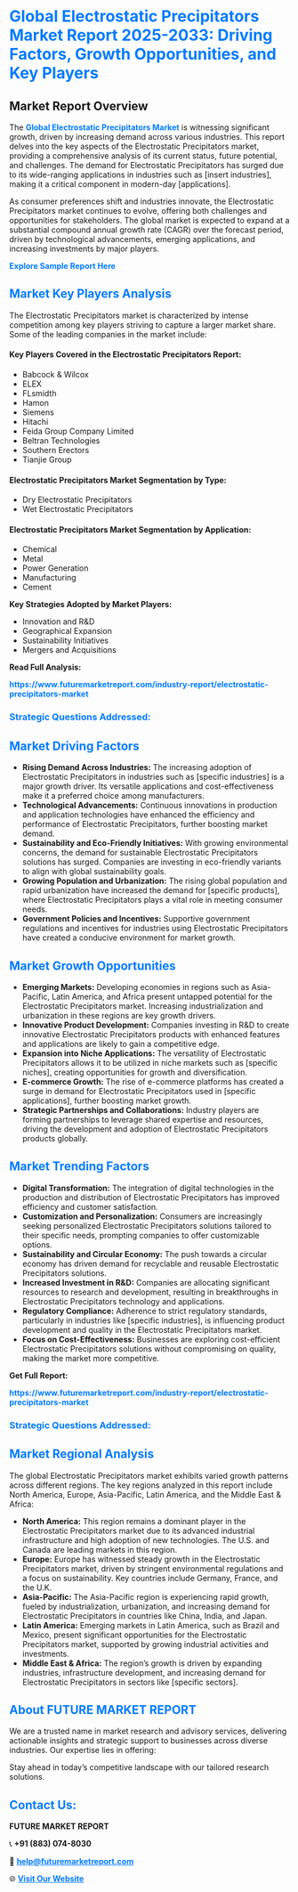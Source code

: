 <h1 style="color: #007BFF;">Global Electrostatic Precipitators Market Report 2025-2033: Driving Factors, Growth Opportunities, and Key Players</h1>

<section id="overview">
<h2>Market Report Overview</h2>
<p>The <a href="https://www.futuremarketreport.com/industry-report/electrostatic-precipitators-market" style="color: #007BFF; text-decoration: none;"><strong>Global Electrostatic Precipitators Market</strong></a> is witnessing significant growth, driven by increasing demand across various industries. This report delves into the key aspects of the Electrostatic Precipitators market, providing a comprehensive analysis of its current status, future potential, and challenges. The demand for Electrostatic Precipitators has surged due to its wide-ranging applications in industries such as [insert industries], making it a critical component in modern-day [applications].</p>
<p>As consumer preferences shift and industries innovate, the Electrostatic Precipitators market continues to evolve, offering both challenges and opportunities for stakeholders. The global market is expected to expand at a substantial compound annual growth rate (CAGR) over the forecast period, driven by technological advancements, emerging applications, and increasing investments by major players.</p>
</section>

<section id="overview">
<p><a href="https://www.futuremarketreport.com/request-sample/reportId=61935" style="color: #007BFF; text-decoration: none;"><strong>Explore Sample Report Here</strong></a></p>
</section>

<section id="key-players">
<h2 style="color: #007BFF;">Market Key Players Analysis</h2>
<p>The Electrostatic Precipitators market is characterized by intense competition among key players striving to capture a larger market share. Some of the leading companies in the market include:</p>
<h4>Key Players Covered in the Electrostatic Precipitators Report:</h4>
<ul><li>Babcock &amp; Wilcox</li><li>ELEX</li><li>FLsmidth</li><li>Hamon</li><li>Siemens</li><li>Hitachi</li><li>Feida Group Company Limited</li><li>Beltran Technologies</li><li>Southern Erectors</li><li>Tianjie Group</li></ul>
<h4>Electrostatic Precipitators Market Segmentation by Type:</h4>
<ul><li>Dry Electrostatic Precipitators</li><li>Wet Electrostatic Precipitators</li></ul>

<h4>Electrostatic Precipitators Market Segmentation by Application:</h4>
<ul><li>Chemical</li><li>Metal</li><li>Power Generation</li><li>Manufacturing</li><li>Cement</li></ul>
<p><strong>Key Strategies Adopted by Market Players:</strong></p>
<ul>
<li>Innovation and R&D</li>
<li>Geographical Expansion</li>
<li>Sustainability Initiatives</li>
<li>Mergers and Acquisitions</li>
</ul>
</section>

<section>
<p><strong>Read Full Analysis: </strong></p><a href="https://www.futuremarketreport.com/industry-report/electrostatic-precipitators-market" style="color: #007BFF; text-decoration: none;"><strong>https://www.futuremarketreport.com/industry-report/electrostatic-precipitators-market</strong></a>
<h3 style="color: #007BFF;">Strategic Questions Addressed:</h3>
</section>

<section id="driving-factors">
<h2 style="color: #007BFF;">Market Driving Factors</h2>
<ul>
<li><strong>Rising Demand Across Industries:</strong> The increasing adoption of Electrostatic Precipitators in industries such as [specific industries] is a major growth driver. Its versatile applications and cost-effectiveness make it a preferred choice among manufacturers.</li>
<li><strong>Technological Advancements:</strong> Continuous innovations in production and application technologies have enhanced the efficiency and performance of Electrostatic Precipitators, further boosting market demand.</li>
<li><strong>Sustainability and Eco-Friendly Initiatives:</strong> With growing environmental concerns, the demand for sustainable Electrostatic Precipitators solutions has surged. Companies are investing in eco-friendly variants to align with global sustainability goals.</li>
<li><strong>Growing Population and Urbanization:</strong> The rising global population and rapid urbanization have increased the demand for [specific products], where Electrostatic Precipitators plays a vital role in meeting consumer needs.</li>
<li><strong>Government Policies and Incentives:</strong> Supportive government regulations and incentives for industries using Electrostatic Precipitators have created a conducive environment for market growth.</li>
</ul>
</section>

<section id="growth-opportunities">
<h2 style="color: #007BFF;">Market Growth Opportunities</h2>
<ul>
<li><strong>Emerging Markets:</strong> Developing economies in regions such as Asia-Pacific, Latin America, and Africa present untapped potential for the Electrostatic Precipitators market. Increasing industrialization and urbanization in these regions are key growth drivers.</li>
<li><strong>Innovative Product Development:</strong> Companies investing in R&D to create innovative Electrostatic Precipitators products with enhanced features and applications are likely to gain a competitive edge.</li>
<li><strong>Expansion into Niche Applications:</strong> The versatility of Electrostatic Precipitators allows it to be utilized in niche markets such as [specific niches], creating opportunities for growth and diversification.</li>
<li><strong>E-commerce Growth:</strong> The rise of e-commerce platforms has created a surge in demand for Electrostatic Precipitators used in [specific applications], further boosting market growth.</li>
<li><strong>Strategic Partnerships and Collaborations:</strong> Industry players are forming partnerships to leverage shared expertise and resources, driving the development and adoption of Electrostatic Precipitators products globally.</li>
</ul>
</section>

<section id="trending-factors">
<h2 style="color: #007BFF;">Market Trending Factors</h2>
<ul>
<li><strong>Digital Transformation:</strong> The integration of digital technologies in the production and distribution of Electrostatic Precipitators has improved efficiency and customer satisfaction.</li>
<li><strong>Customization and Personalization:</strong> Consumers are increasingly seeking personalized Electrostatic Precipitators solutions tailored to their specific needs, prompting companies to offer customizable options.</li>
<li><strong>Sustainability and Circular Economy:</strong> The push towards a circular economy has driven demand for recyclable and reusable Electrostatic Precipitators solutions.</li>
<li><strong>Increased Investment in R&D:</strong> Companies are allocating significant resources to research and development, resulting in breakthroughs in Electrostatic Precipitators technology and applications.</li>
<li><strong>Regulatory Compliance:</strong> Adherence to strict regulatory standards, particularly in industries like [specific industries], is influencing product development and quality in the Electrostatic Precipitators market.</li>
<li><strong>Focus on Cost-Effectiveness:</strong> Businesses are exploring cost-efficient Electrostatic Precipitators solutions without compromising on quality, making the market more competitive.</li>
</ul>
</section>

<section>
<p><strong>Get Full Report: </strong></p><a href="https://www.futuremarketreport.com/industry-report/electrostatic-precipitators-market" style="color: #007BFF; text-decoration: none;"><strong>https://www.futuremarketreport.com/industry-report/electrostatic-precipitators-market</strong></a>
<h3 style="color: #007BFF;">Strategic Questions Addressed:</h3>
</section>


<section id="regional-analysis">
<h2 style="color: #007BFF;">Market Regional Analysis</h2>
<p>The global Electrostatic Precipitators market exhibits varied growth patterns across different regions. The key regions analyzed in this report include North America, Europe, Asia-Pacific, Latin America, and the Middle East & Africa:</p>
<ul>
<li><strong>North America:</strong> This region remains a dominant player in the Electrostatic Precipitators market due to its advanced industrial infrastructure and high adoption of new technologies. The U.S. and Canada are leading markets in this region.</li>
<li><strong>Europe:</strong> Europe has witnessed steady growth in the Electrostatic Precipitators market, driven by stringent environmental regulations and a focus on sustainability. Key countries include Germany, France, and the U.K.</li>
<li><strong>Asia-Pacific:</strong> The Asia-Pacific region is experiencing rapid growth, fueled by industrialization, urbanization, and increasing demand for Electrostatic Precipitators in countries like China, India, and Japan.</li>
<li><strong>Latin America:</strong> Emerging markets in Latin America, such as Brazil and Mexico, present significant opportunities for the Electrostatic Precipitators market, supported by growing industrial activities and investments.</li>
<li><strong>Middle East & Africa:</strong> The region’s growth is driven by expanding industries, infrastructure development, and increasing demand for Electrostatic Precipitators in sectors like [specific sectors].</li>
</ul>
</section>

<footer>
<h2 style="color: #007BFF;">About FUTURE MARKET REPORT</h2>
<p>We are a trusted name in market research and advisory services, delivering actionable insights and strategic support to businesses across diverse industries. Our expertise lies in offering:</p>

<p>Stay ahead in today’s competitive landscape with our tailored research solutions.</p>

<h2 style="color: #007BFF;">Contact Us:</h2>
<p><strong>FUTURE MARKET REPORT</strong></p>
<p>📞 <strong>+91 (883) 074-8030</strong></p>
<p>📧 <strong><a href="mailto:help@futuremarketreport.com" style="color: #007BFF;">help@futuremarketreport.com</a></strong></p>
<p>🌐 <strong><a href="https://www.futuremarketreport.com/" style="color: #007BFF;">Visit Our Website</a></strong></p>
</footer>